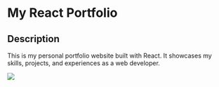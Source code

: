 # My React Portfolio

## Description

This is my personal portfolio website built with React. It showcases my skills, projects, and experiences as a web developer.

<img src="https://i.ibb.co/yXVykbv/Screenshot-2023-09-14-215625.png">
